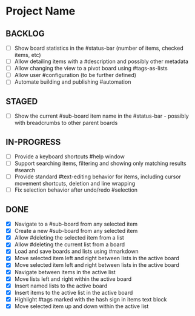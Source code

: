 # Project Name
## BACKLOG
- [ ] Show board statistics in the #status-bar (number of items, checked items, etc)
- [ ] Allow detailing items with a #description and possibly other metadata
- [ ] Allow changing the view to a pivot board using #tags-as-lists
- [ ] Allow user #configuration (to be further defined)
- [ ] Automate building and publishing #automation
## STAGED
- [ ] Show the current #sub-board item name in the #status-bar - possibly with breadcrumbs to other parent boards
## IN-PROGRESS
- [ ] Provide a keyboard shortcuts #help window
- [ ] Support searching items, filtering and showing only matching results #search
- [ ] Provide standard #text-editing behavior for items, including cursor movement shortcuts, deletion and line wrapping
- [ ] Fix selection behavior after undo/redo #selection
## DONE
- [x] Navigate to a #sub-board from any selected item
- [x] Create a new #sub-board from any selected item
- [x] Allow #deleting the selected item from a list
- [x] Allow #deleting the current list from a board
- [x] Load and save boards and lists using #markdown
- [x] Move selected item left and right between lists in the active board
- [x] Move selected item left and right between lists in the active board
- [x] Navigate between items in the active list
- [x] Move lists left and right within the active board
- [x] Insert named lists to the active board
- [x] Insert items to the active list in the active board
- [x] Highlight #tags marked with the hash sign in items text block
- [x] Move selected item up and down within the active list
